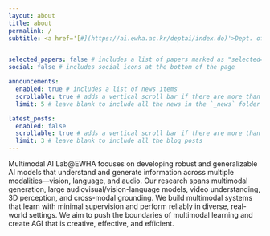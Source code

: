 ```yaml
---
layout: about
title: about
permalink: /
subtitle: <a href='[#](https://ai.ewha.ac.kr/deptai/index.do)'>Dept. of AI, Ewha Womans University</a>. Seoul, Korea.


selected_papers: false # includes a list of papers marked as "selected={true}"
social: false # includes social icons at the bottom of the page

announcements:
  enabled: true # includes a list of news items
  scrollable: true # adds a vertical scroll bar if there are more than 3 news items
  limit: 5 # leave blank to include all the news in the `_news` folder

latest_posts:
  enabled: false
  scrollable: true # adds a vertical scroll bar if there are more than 3 new posts items
  limit: 3 # leave blank to include all the blog posts
---
```

Multimodal AI Lab@EWHA focuses on developing robust and generalizable AI models that understand and generate information across multiple modalities—vision, language, and audio. 
Our research spans multimodal generation, large audiovisual/vision-language models, video understanding, 3D perception, and cross-modal grounding. 
We build multimodal systems that learn with minimal supervision and perform reliably in diverse, real-world settings.
We aim to push the boundaries of multimodal learning and create AGI that is creative, effective, and efficient.

